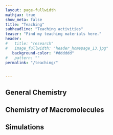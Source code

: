 ```yaml
---
layout: page-fullwidth
mathjax: true
show_meta: false
title: "Teaching"
subheadline: "Teaching activities"
teaser: "Find my teaching materials here."
header:
#   title: "research"
#   image_fullwidth: "header_homepage_13.jpg"
   background-color: "#dddddd"
#   pattern: ""
permalink: "/teaching/"


---
```


## General Chemistry <a name="GenChem"></a> 


## Chemistry of Macromolecules <a name="PolyChem"></a> 


## Simulations <a name="Simu"></a> 





